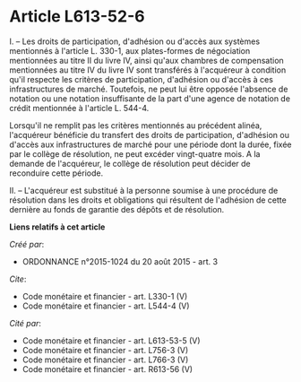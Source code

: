# Article L613-52-6

I. – Les droits de participation, d'adhésion ou d'accès aux systèmes mentionnés à l'article L. 330-1, aux plates-formes de
négociation mentionnées au titre II du livre IV, ainsi qu'aux chambres de compensation mentionnées au titre IV du livre IV
sont transférés à l'acquéreur à condition qu'il respecte les critères de participation, d'adhésion ou d'accès à ces
infrastructures de marché. Toutefois, ne peut lui être opposée l'absence de notation ou une notation insuffisante de la part
d'une agence de notation de crédit mentionnée à l'article L. 544-4. 

Lorsqu'il ne remplit pas les critères mentionnés au précédent alinéa, l'acquéreur bénéficie du transfert des droits de
participation, d'adhésion ou d'accès aux infrastructures de marché pour une période dont la durée, fixée par le collège de
résolution, ne peut excéder vingt-quatre mois. A la demande de l'acquéreur, le collège de résolution peut décider de
reconduire cette période. 

II. – L'acquéreur est substitué à la personne soumise à une procédure de résolution dans les droits et obligations qui
résultent de l'adhésion de cette dernière au fonds de garantie des dépôts et de résolution.

**Liens relatifs à cet article**

_Créé par_:

  - ORDONNANCE n°2015-1024 du 20 août 2015 - art. 3

_Cite_:

  - Code monétaire et financier - art. L330-1 (V)
  - Code monétaire et financier - art. L544-4 (V)

_Cité par_:

  - Code monétaire et financier - art. L613-53-5 (V)
  - Code monétaire et financier - art. L756-3 (V)
  - Code monétaire et financier - art. L766-3 (V)
  - Code monétaire et financier - art. R613-56 (V)
